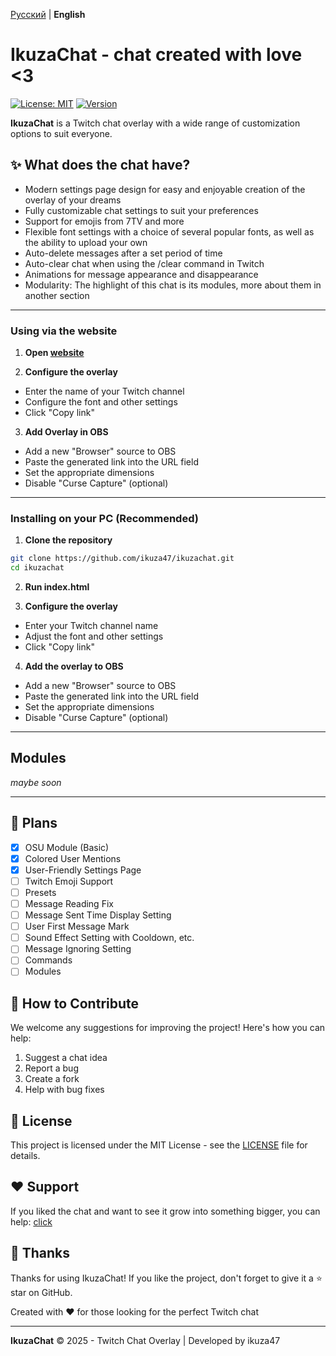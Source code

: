 [Русский](README.md) | **English**
# IkuzaChat - chat created with love <3

[![License: MIT](https://img.shields.io/badge/License-MIT-green.svg)](https://opensource.org/licenses/MIT)
[![Version](https://img.shields.io/badge/version-1.1-blue.svg)](https://github.com/ikuza47/ikuzachat)

**IkuzaChat** is a Twitch chat overlay with a wide range of customization options to suit everyone.

## ✨ What does the chat have?

- Modern settings page design for easy and enjoyable creation of the overlay of your dreams
- Fully customizable chat settings to suit your preferences
- Support for emojis from 7TV and more
- Flexible font settings with a choice of several popular fonts, as well as the ability to upload your own
- Auto-delete messages after a set period of time
- Auto-clear chat when using the /clear command in Twitch
- Animations for message appearance and disappearance
- Modularity: The highlight of this chat is its modules, more about them in another section

---
### Using via the website

1. **Open [website](https://ikuza.space/)**

2. **Configure the overlay**
- Enter the name of your Twitch channel
- Configure the font and other settings
- Click "Copy link"

3. **Add Overlay in OBS**
- Add a new "Browser" source to OBS
- Paste the generated link into the URL field
- Set the appropriate dimensions
- Disable "Curse Capture" (optional)
---
### Installing on your PC (Recommended)

1. **Clone the repository**
```bash
git clone https://github.com/ikuza47/ikuzachat.git
cd ikuzachat
```

2. **Run index.html**

3. **Configure the overlay**
- Enter your Twitch channel name
- Adjust the font and other settings
- Click "Copy link"

4. **Add the overlay to OBS**
- Add a new "Browser" source to OBS
- Paste the generated link into the URL field
- Set the appropriate dimensions
- Disable "Curse Capture" (optional)
---
## Modules
*maybe soon*

---
## 📖 Plans
- [X] OSU Module (Basic)
- [X] Colored User Mentions
- [X] User-Friendly Settings Page
- [ ] Twitch Emoji Support
- [ ] Presets
- [ ] Message Reading Fix
- [ ] Message Sent Time Display Setting
- [ ] User First Message Mark
- [ ] Sound Effect Setting with Cooldown, etc.
- [ ] Message Ignoring Setting
- [ ] Commands
- [ ] Modules

## 🤝 How to Contribute

We welcome any suggestions for improving the project! Here's how you can help:

1. Suggest a chat idea
2. Report a bug
3. Create a fork
4. Help with bug fixes

## 📜 License

This project is licensed under the MIT License - see the [LICENSE](LICENSE) file for details.

## ❤️ Support
If you liked the chat and want to see it grow into something bigger, you can help: [click](https://boosty.to/ikuza47)

## 🙏 Thanks

Thanks for using IkuzaChat! If you like the project, don't forget to give it a ⭐ star on GitHub.

Created with ❤️ for those looking for the perfect Twitch chat

---

**IkuzaChat** © 2025 - Twitch Chat Overlay | Developed by ikuza47
